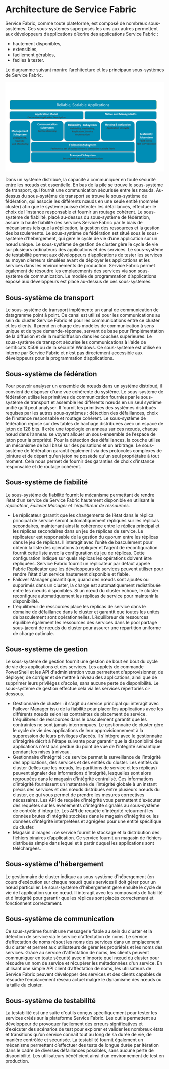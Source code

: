 <properties
   pageTitle="Architecture de Service Fabric | Microsoft Azure"
   description="Service Fabric est une plateforme de systèmes distribués qui permet de créer des applications évolutives, fiables et faciles à gérer pour le cloud. Cet article illustre l'architecture de Service Fabric."
   services="service-fabric"
   documentationCenter=".net"
   authors="rishirsinha"
   manager="timlt"
   editor="rishirsinha"/>

<tags
   ms.service="service-fabric"
   ms.devlang="dotnet"
   ms.topic="article"
   ms.tgt_pltfrm="NA"
   ms.workload="NA"
   ms.date="08/26/2015"
   ms.author="rsinha"/>

# Architecture de Service Fabric

Service Fabric, comme toute plateforme, est composé de nombreux sous-systèmes. Ces sous-systèmes superposés les uns aux autres permettent aux développeurs d’applications d’écrire des applications Service Fabric :

* hautement disponibles,
* extensibles,
* facilement gérables,
* faciles à tester.

Le diagramme suivant montre l’architecture et les principaux sous-systèmes de Service Fabric.

![Diagramme de l’architecture de Service Fabric](media/service-fabric-architecture/service-fabric-architecture.png)

Dans un système distribué, la capacité à communiquer en toute sécurité entre les nœuds est essentielle. En bas de la pile se trouve le sous-système de transport, qui fournit une communication sécurisée entre les nœuds. Au-dessus du sous-système de transport se trouve le sous-système de fédération, qui associe les différents nœuds en une seule entité (nommée cluster) afin que le système puisse détecter les défaillances, effectuer le choix de l’instance responsable et fournir un routage cohérent. Le sous-système de fiabilité, placé au-dessus du sous-système de fédération, assure la haute fiabilité des services Service Fabric par le biais de mécanismes tels que la réplication, la gestion des ressources et la gestion des basculements. Le sous-système de fédération est situé sous le sous-système d’hébergement, qui gère le cycle de vie d’une application sur un nœud unique. Le sous-système de gestion de cluster gère le cycle de vie sur plusieurs ordinateurs des applications et des services. Le sous-système de testabilité permet aux développeurs d’applications de tester les services au moyen d’erreurs simulées avant de déployer les applications et les services dans les environnements de production. Service Fabric permet également de résoudre les emplacements des services via son sous-système de communication. Le modèle de programmation d’applications exposé aux développeurs est placé au-dessus de ces sous-systèmes.

## Sous-système de transport
Le sous-système de transport implémente un canal de communication de datagramme point à point. Ce canal est utilisé pour les communications au sein du cluster Service Fabric et pour les communications entre ce cluster et les clients. Il prend en charge des modèles de communication à sens unique et de type demande-réponse, servant de base pour l’implémentation de la diffusion et de la multidiffusion dans les couches supérieures. Le sous-système de transport sécurise les communications à l'aide de certificats X509 ou de la sécurité Windows. Ce sous-système est utilisé en interne par Service Fabric et n’est pas directement accessible aux développeurs pour la programmation d’applications.

## Sous-système de fédération
Pour pouvoir analyser un ensemble de nœuds dans un système distribué, il convient de disposer d'une vue cohérente du système. Le sous-système de fédération utilise les primitives de communication fournies par le sous-système de transport et assemble les différents nœuds en un seul système unifié qu'il peut analyser. Il fournit les primitives des systèmes distribués requises par les autres sous-systèmes : détection des défaillances, choix de l'instance responsable et routage cohérent. Le sous-système de fédération repose sur des tables de hachage distribuées avec un espace de jeton de 128 bits. Il crée une topologie en anneau sur ces nœuds, chaque nœud dans l’anneau se voyant allouer un sous-ensemble de l’espace de jeton pour la propriété. Pour la détection des défaillances, la couche utilise un mécanisme de bail basé sur des pulsations et un arbitrage. Le sous-système de fédération garantit également via des protocoles complexes de jointure et de départ qu'un jeton ne possède qu'un seul propriétaire à tout moment. Cela nous permet de fournir des garanties de choix d’instance responsable et de routage cohérent.

## Sous-système de fiabilité
Le sous-système de fiabilité fournit le mécanisme permettant de rendre l’état d’un service de Service Fabric hautement disponible en utilisant le _réplicateur_, _Failover Manager_ et l’_équilibreur de ressources_.

* Le réplicateur garantit que les changements de l’état dans le réplica principal de service seront automatiquement répliqués sur les réplicas secondaires, maintenant ainsi la cohérence entre le réplica principal et les réplicas secondaires dans un jeu de réplicas de service. Le réplicateur est responsable de la gestion du quorum entre les réplicas dans le jeu de réplicas. Il interagit avec l’unité de basculement pour obtenir la liste des opérations à répliquer et l’agent de reconfiguration fournit cette liste avec la configuration du jeu de réplicas. Cette configuration indique sur quels réplicas les opérations doivent être répliquées. Service Fabric fournit un réplicateur par défaut appelé Fabric Replicator que les développeurs de services peuvent utiliser pour rendre l’état d’un service hautement disponible et fiable.
* Failover Manager garantit que, quand des nœuds sont ajoutés ou supprimés dans un cluster, la charge est automatiquement redistribuée entre les nœuds disponibles. Si un nœud du cluster échoue, le cluster reconfigure automatiquement les réplicas de service pour maintenir la disponibilité.
* L’équilibreur de ressources place les réplicas de service dans le domaine de défaillance dans le cluster et garantit que toutes les unités de basculement sont opérationnelles. L’équilibreur de ressources équilibre également les ressources des services dans le pool partagé sous-jacent de nœuds du cluster pour assurer une répartition uniforme de charge optimale.

## Sous-système de gestion
Le sous-système de gestion fournit une gestion de bout en bout du cycle de vie des applications et des services. Les applets de commande PowerShell et les API d'administration vous permettent d'approvisionner, de déployer, de corriger et de mettre à niveau des applications, ainsi que de supprimer leurs privilèges d'accès, sans aucune perte de disponibilité. Le sous-système de gestion effectue cela via les services répertoriés ci-dessous.

* Gestionnaire de cluster : il s'agit du service principal qui interagit avec Failover Manager issu de la fiabilité pour placer les applications avec les différents nœuds selon les contraintes de placement de service. L’équilibreur de ressources dans le basculement garantit que les contraintes ne sont jamais interrompues. Le gestionnaire de cluster gère le cycle de vie des applications de leur approvisionnement à la suppression de leurs privilèges d’accès. Il s'intègre avec le gestionnaire d'intégrité décrit à l'étape suivante pour garantir que la disponibilité des applications n'est pas perdue du point de vue de l'intégrité sémantique pendant les mises à niveau.
* Gestionnaire d’intégrité : ce service permet la surveillance de l’intégrité des applications, des services et des entités du cluster. Les entités du cluster (telles que les nœuds, les partitions de service et les réplicas) peuvent signaler des informations d'intégrité, lesquelles sont alors regroupées dans le magasin d'intégrité centralisé. Ces informations d’intégrité fournissent un instantané de l’intégrité globale à un instant précis des services et des nœuds distribués entre plusieurs nœuds du cluster, ce qui vous permet de prendre les mesures correctives nécessaires. Les API de requête d'intégrité vous permettent d'exécuter des requêtes sur les événements d'intégrité signalés au sous-système de contrôle d'intégrité. Les API de requête d'intégrité retournent les données brutes d'intégrité stockées dans le magasin d'intégrité ou les données d'intégrité interprétées et agrégées pour une entité spécifique du cluster.
* Magasin d’images : ce service fournit le stockage et la distribution des fichiers binaires d’application. Ce service fournit un magasin de fichiers distribués simple dans lequel et à partir duquel les applications sont téléchargées.


## Sous-système d'hébergement
Le gestionnaire de cluster indique au sous-système d'hébergement (en cours d'exécution sur chaque nœud) quels services il doit gérer pour un nœud particulier. Le sous-système d’hébergement gère ensuite le cycle de vie de l’application sur ce nœud. Il interagit avec les composants de fiabilité et d'intégrité pour garantir que les réplicas sont placés correctement et fonctionnent correctement.

## Sous-système de communication
Ce sous-système fournit une messagerie fiable au sein du cluster et la détection de service via le service d'affectation de noms. Le service d’affectation de noms résout les noms des services dans un emplacement du cluster et permet aux utilisateurs de gérer les propriétés et les noms des services. Grâce au service d'affectation de noms, les clients peuvent communiquer en toute sécurité avec n'importe quel nœud du cluster pour résoudre un nom de service et récupérer les métadonnées d'un service. En utilisant une simple API client d’affectation de noms, les utilisateurs de Service Fabric peuvent développer des services et des clients capables de résoudre l’emplacement réseau actuel malgré le dynamisme des nœuds ou la taille du cluster.

## Sous-système de testabilité
La testabilité est une suite d'outils conçus spécifiquement pour tester les services créés sur la plateforme Service Fabric. Les outils permettent au développeur de provoquer facilement des erreurs significatives et d’exécuter des scénarios de test pour explorer et valider les nombreux états et transitions qu’un service connaît tout au long de sa durée de vie, de manière contrôlée et sécurisée. La testabilité fournit également un mécanisme permettant d’effectuer des tests de longue durée par itération dans le cadre de diverses défaillances possibles, sans aucune perte de disponibilité. Les utilisateurs bénéficient ainsi d’un environnement de test en production.

<!---HONumber=AcomDC_0121_2016-->